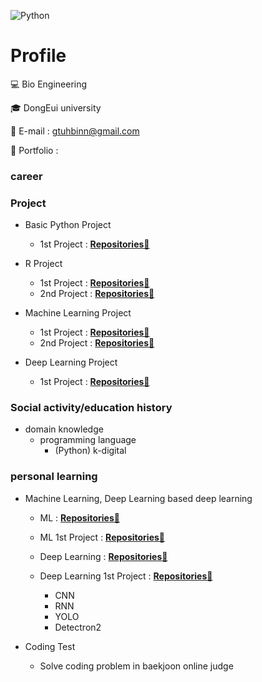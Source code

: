 <!-- add banner plz -->
![Python](https://img.shields.io/badge/-Python-3178C6?style=flat-square&logo=Python&logoColor=white)

# Profile

💻 Bio Engineering

🎓 DongEui university

📌 E-mail : gtuhbinn@gmail.com

📰 Portfolio :

### career

### Project
- Basic Python Project
    - 1st Project : **[Repositories📘](https://github.com/devousrevoir/python)**

- R Project
    - 1st Project : **[Repositories📘](https://github.com/devousrevoir/python)**
    - 2nd Project : **[Repositories📘](https://github.com/devousrevoir/R/tree/main/자료/공모전)**

- Machine Learning Project
    - 1st Project : **[Repositories📘](https://github.com/devousrevoir/python)**
    - 2nd Project : **[Repositories📘](https://github.com/devousrevoir/python)**

- Deep Learning Project
    - 1st Project : **[Repositories📘](https://github.com/devousrevoir/python)**

### Social activity/education history
- domain knowledge
    - programming language
        - (Python) k-digital

### personal learning
    
- Machine Learning, Deep Learning based deep learning
    - ML : **[Repositories📘](https://github.com/minimini9951/Machine-Learning-with-Python.git)**
    - ML 1st Project : **[Repositories📘](https://github.com/minimini9951/ML-First-Project.git)**

    - Deep Learning : **[Repositories📘](https://github.com/minimini9951/Deep-Learning.git)**
    - Deep Learning 1st Project : **[Repositories📘](https://github.com/minimini9951/Deep-learning-1st-Project.git)**
        - CNN
        - RNN
        - YOLO
        - Detectron2
        
 - Coding Test
    - Solve coding problem in baekjoon online judge
<!--
**cooingcoding/cooingcoding** is a ✨ _special_ ✨ repository because its `README.md` (this file) appears on your GitHub profile.
-->
